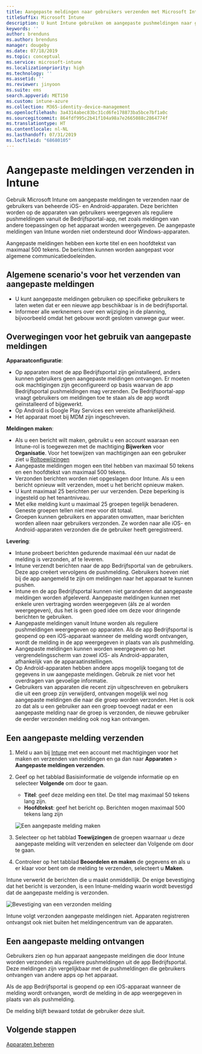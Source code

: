 ```yaml
---
title: Aangepaste meldingen naar gebruikers verzenden met Microsoft Intune
titleSuffix: Microsoft Intune
description: U kunt Intune gebruiken om aangepaste pushmeldingen naar gebruikers van iOS- en Android-apparaten te verzenden
keywords: ''
author: brenduns
ms.author: brenduns
manager: dougeby
ms.date: 07/18/2019
ms.topic: conceptual
ms.service: microsoft-intune
ms.localizationpriority: high
ms.technology: ''
ms.assetid: ''
ms.reviewer: jinyoon
ms.suite: ems
search.appverid: MET150
ms.custom: intune-azure
ms.collection: M365-identity-device-management
ms.openlocfilehash: 3a4314abec83bc31cd6fe178873ba5bce7bf1a0c
ms.sourcegitcommit: 864fdf995c2b41f104a98a7e2665088c2864774f
ms.translationtype: HT
ms.contentlocale: nl-NL
ms.lasthandoff: 07/31/2019
ms.locfileid: "68680105"
---
```

# <a name="send-custom-notifications-in-intune"></a>Aangepaste meldingen verzenden in Intune  

Gebruik Microsoft Intune om aangepaste meldingen te verzenden naar de gebruikers van beheerde iOS- en Android-apparaten. Deze berichten worden op de apparaten van gebruikers weergegeven als reguliere pushmeldingen vanuit de Bedrijfsportal-app, net zoals meldingen van andere toepassingen op het apparaat worden weergegeven. De aangepaste meldingen van Intune worden niet ondersteund door Windows-apparaten.   

Aangepaste meldingen hebben een korte titel en een hoofdtekst van maximaal 500 tekens. De berichten kunnen worden aangepast voor algemene communicatiedoeleinden.

## <a name="common-scenarios-for-sending-custom-notifications"></a>Algemene scenario's voor het verzenden van aangepaste meldingen  

- U kunt aangepaste meldingen gebruiken op specifieke gebruikers te laten weten dat er een nieuwe app beschikbaar is in de bedrijfsportal.  
- Informeer alle werknemers over een wijziging in de planning, bijvoorbeeld omdat het gebouw wordt gesloten vanwege guur weer.  

## <a name="considerations-for-using-custom-notifications"></a>Overwegingen voor het gebruik van aangepaste meldingen  

**Apparaatconfiguratie**:  
- Op apparaten moet de app Bedrijfsportal zijn geïnstalleerd, anders kunnen gebruikers geen aangepaste meldingen ontvangen. Er moeten ook machtigingen zijn geconfigureerd op basis waarvan de app Bedrijfsportal pushmeldingen mag verzenden. De Bedrijfsportal-app vraagt gebruikers om meldingen toe te staan als de app wordt geïnstalleerd of bijgewerkt.  
- Op Android is Google Play Services een vereiste afhankelijkheid.  
- Het apparaat moet bij MDM zijn ingeschreven.

**Meldingen maken**:  
- Als u een bericht wilt maken, gebruikt u een account waaraan een Intune-rol is toegewezen met de machtiging **Bijwerken** voor **Organisatie**. Voor het toewijzen van machtigingen aan een gebruiker ziet u [Roltoewijzingen](role-based-access-control.md#role-assignments)  
- Aangepaste meldingen mogen een titel hebben van maximaal 50 tekens en een hoofdtekst van maximaal 500 tekens.  
- Verzonden berichten worden niet opgeslagen door Intune. Als u een bericht opnieuw wilt verzenden, moet u het bericht opnieuw maken.  
- U kunt maximaal 25 berichten per uur verzenden. Deze beperking is ingesteld op het tenantniveau.  
- Met elke melding kunt u maximaal 25 groepen tegelijk benaderen. Geneste groepen tellen niet mee voor dit totaal.  
- Groepen kunnen gebruikers en apparaten omvatten, maar berichten worden alleen naar gebruikers verzonden. Ze worden naar alle iOS- en Android-apparaten verzonden die de gebruiker heeft geregistreerd.  

**Levering**:  
- Intune probeert berichten gedurende maximaal één uur nadat de melding is verzonden, af te leveren.  
- Intune verzendt berichten naar de app Bedrijfsportal van de gebruikers. Deze app creëert vervolgens de pushmelding. Gebruikers hoeven niet bij de app aangemeld te zijn om meldingen naar het apparaat te kunnen pushen.  
- Intune en de app Bedrijfsportal kunnen niet garanderen dat aangepaste meldingen worden afgeleverd. Aangepaste meldingen kunnen met enkele uren vertraging worden weergegeven (áls ze al worden weergegeven), dus het is geen goed idee om deze voor dringende berichten te gebruiken.  
- Aangepaste meldingen vanuit Intune worden als reguliere pushmeldingen weergegeven op apparaten. Als de app Bedrijfsportal is geopend op een iOS-apparaat wanneer de melding wordt ontvangen, wordt de melding in de app weergegeven in plaats van als pushmelding.  
- Aangepaste meldingen kunnen worden weergegeven op het vergrendelingsscherm van zowel iOS- als Android-apparaten, afhankelijk van de apparaatinstellingen.  
- Op Android-apparaten hebben andere apps mogelijk toegang tot de gegevens in uw aangepaste meldingen. Gebruik ze niet voor het overdragen van gevoelige informatie.  
- Gebruikers van apparaten die recent zijn uitgeschreven en gebruikers die uit een groep zijn verwijderd, ontvangen mogelijk wel nog aangepaste meldingen die naar die groep worden verzonden.  Het is ook zo dat als u een gebruiker aan een groep toevoegt nadat er een aangepaste melding naar de groep is verzonden, de nieuwe gebruiker de eerder verzonden melding ook nog kan ontvangen.  

## <a name="send-a-custom-notification"></a>Een aangepaste melding verzenden  

1. Meld u aan bij [Intune](https://go.microsoft.com/fwlink/?linkid=2090973) met een account met machtigingen voor het maken en verzenden van meldingen en ga dan naar **Apparaten** > **Aangepaste meldingen verzenden**.  

2. Geef op het tabblad Basisinformatie de volgende informatie op en selecteer **Volgende** om door te gaan.  
   - **Titel**: geef deze melding een titel. De titel mag maximaal 50 tekens lang zijn.  
   - **Hoofdtekst**: geef het bericht op. Berichten mogen maximaal 500 tekens lang zijn

   ![Een aangepaste melding maken](./media/custom-notifications/custom-notifications.png)  

3. Selecteer op het tabblad **Toewijzingen** de groepen waarnaar u deze aangepaste melding wilt verzenden en selecteer dan Volgende om door te gaan.  

4. Controleer op het tabblad **Beoordelen en maken** de gegevens en als u er klaar voor bent om de melding te verzenden, selecteert u **Maken**.  

Intune verwerkt de berichten die u maakt onmiddellijk. De enige bevestiging dat het bericht is verzonden, is een Intune-melding waarin wordt bevestigd dat de aangepaste melding is verzonden.  

![Bevestiging van een verzonden melding](./media/custom-notifications/notification-sent.png)  

Intune volgt verzonden aangepaste meldingen niet. Apparaten registreren ontvangst ook niet buiten het meldingencentrum van de apparaten.  

## <a name="receive-a-custom-notification"></a>Een aangepaste melding ontvangen  

Gebruikers zien op hun apparaat aangepaste meldingen die door Intune worden verzonden als reguliere pushmeldingen uit de app Bedrijfsportal. Deze meldingen zijn vergelijkbaar met de pushmeldingen die gebruikers ontvangen van andere apps op het apparaat.  

Als de app Bedrijfsportal is geopend op een iOS-apparaat wanneer de melding wordt ontvangen, wordt de melding in de app weergegeven in plaats van als pushmelding.  

De melding blijft bewaard totdat de gebruiker deze sluit.  

## <a name="next-steps"></a>Volgende stappen  
[Apparaten beheren](device-management.md)
